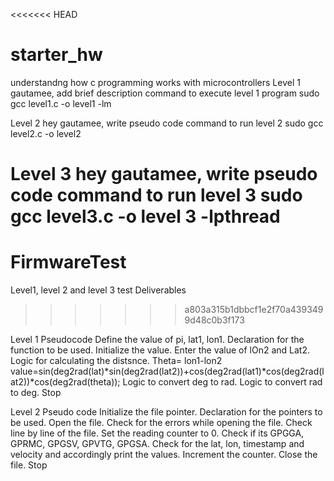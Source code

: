 <<<<<<< HEAD
# starter_hw
understandng how c programming works with microcontrollers
Level 1
gautamee, add brief description
command to execute level 1 program 
sudo gcc level1.c -o level1 -lm

Level 2
hey gautamee, write pseudo code
command to run level 2 
sudo gcc level2.c -o level2

Level 3
hey gautamee, write pseudo code
command to run level 3
sudo gcc level3.c -o level 3 -lpthread
=======
# FirmwareTest
Level1, level 2 and level 3 test Deliverables
>>>>>>> a803a315b1dbbcf1e2f70a4393499d48c0b3f173

Level 1
Pseudocode
Define the value of pi, lat1, lon1.
Declaration for the function to be used.
Initialize the value.
Enter the value of lOn2 and Lat2.
Logic for calculating the distsnce.
Theta= lon1-lon2
 value=sin(deg2rad(lat)*sin(deg2rad(lat2))+cos(deg2rad(lat1)*cos(deg2rad(lat2))*cos(deg2rad(theta));
Logic to convert deg to rad.
Logic to convert rad to deg.
Stop




Level 2
Pseudo code
Initialize the file pointer.
Declaration for the pointers to be used.
Open the file.
Check for the errors while opening the file.
Check line by line of the file.
Set the reading counter to 0.
Check if its GPGGA, GPRMC, GPGSV, GPVTG, GPGSA.
Check for the lat, lon, timestamp and velocity and accordingly print the values.
Increment the counter.
Close the file.
Stop

